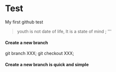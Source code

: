 # Test
My first github test

> youth is not date of life, It is a state of mind ;
'''
#### Create a new branch 
  git branch XXX;
  git checkout XXX;
 
#### Create a new branch is quick and simple
